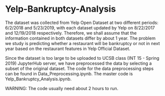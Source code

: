# Yelp-Bankruptcy-Analysis

The dataset was collected from Yelp Open Dataset at two different periods: 6/2/2018 and 5/23/2019, with each dataset updated by Yelp on 8/22/2017 and 12/19/2018 respectively. Therefore, we shall assume that the information contained in both datasets differ by about 1 year. The problem we study is predicting whether a restaurant will be bankruptcy or not in next year based on the restaurant features in Yelp Official Dataset. 

Since the dataset is too large to be uploaded to UCSB class (INT 15 - Spring 2019) JupyterHub server, we have preprocessed the data by selecting a subset of the original dataset. The code for the data preprocessing steps can be found in Data_Preprocessing.ipynb. The master code is Yelp_Bankruptcy_Analysis.ipynb.

WARNING: The code usually need about 2 hours to run.
